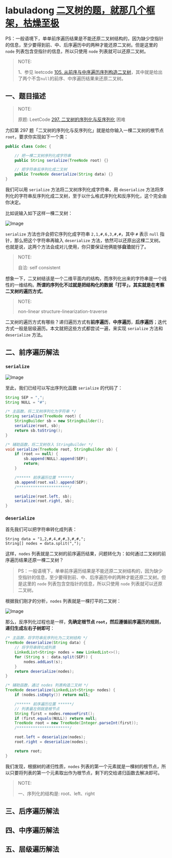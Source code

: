 # labuladong [二叉树的题，就那几个框架，枯燥至极](https://mp.weixin.qq.com/s/DVX2A1ha4xSecEXLxW_UsA)

PS：一般语境下，单单前序遍历结果是不能还原二叉树结构的，因为缺少空指针的信息，至少要得到前、中、后序遍历中的两种才能还原二叉树。但是这里的 `node` 列表包含空指针的信息，所以只使用 `node` 列表就可以还原二叉树。

> NOTE: 
>
> 1、参见 leetcode [105. 从前序与中序遍历序列构造二叉树](https://leetcode-cn.com/problems/construct-binary-tree-from-preorder-and-inorder-traversal/)，其中就是给出了两个不含`null`的前序、中序遍历结果来还原二叉树。

## 一、题目描述

> NOTE: 
>
> 原题: LeetCode [297. 二叉树的序列化与反序列化](https://leetcode-cn.com/problems/serialize-and-deserialize-binary-tree/) 困难

力扣第 297 题「二叉树的序列化与反序列化」就是给你输入一棵二叉树的根节点 `root`，要求你实现如下一个类：

```java
public class Codec {

    // 把一棵二叉树序列化成字符串
    public String serialize(TreeNode root) {}

    // 把字符串反序列化成二叉树
    public TreeNode deserialize(String data) {}
}
```

我们可以用 `serialize` 方法将二叉树序列化成字符串，用 `deserialize` 方法将序列化的字符串反序列化成二叉树，至于以什么格式序列化和反序列化，这个完全由你决定。

比如说输入如下这样一棵二叉树：

![Image](https://mmbiz.qpic.cn/sz_mmbiz_jpg/gibkIz0MVqdFJlkkg2icueWtNAuPtHuQ6vLdoBcvnXxzRTJA6LkNJJwpCD76DiaBUKuZZeAIpDDcevM7DqeJa7ia0g/640?wx_fmt=jpeg&tp=webp&wxfrom=5&wx_lazy=1&wx_co=1)

`serialize` 方法也许会把它序列化成字符串 `2,1,#,6,3,#,#`，其中 `#` 表示 `null` 指针，那么把这个字符串再输入 `deserialize` 方法，依然可以还原出这棵二叉树。也就是说，这两个方法会成对儿使用，你只要保证他俩能够**自洽**就行了。

> NOTE: 
>
> 自洽: self consistent

想象一下，二叉树结该是一个二维平面内的结构，而序列化出来的字符串是一个线性的一维结构。**所谓的序列化不过就是把结构化的数据「打平」，其实就是在考察二叉树的遍历方式**。

> NOTE: 
>
> non-linear structure-linearization-traverse

二叉树的遍历方式有哪些？递归遍历方式有**前序遍历**，**中序遍历**，**后序遍历**；迭代方式一般是层级遍历。本文就把这些方式都尝试一遍，来实现 `serialize` 方法和 `deserialize` 方法。

## 二、前序遍历解法

### `serialize`

![Image](https://mmbiz.qpic.cn/sz_mmbiz_jpg/gibkIz0MVqdFJlkkg2icueWtNAuPtHuQ6vmOfpGWptTgHonJR8qH2TdSltf8jQ5mNMkQxm7gxicib8a9HBIibEibicL2Q/640?wx_fmt=jpeg&tp=webp&wxfrom=5&wx_lazy=1&wx_co=1)

至此，我们已经可以写出序列化函数 `serialize` 的代码了：

```Java
String SEP = ",";
String NULL = "#";

/* 主函数，将二叉树序列化为字符串 */
String serialize(TreeNode root) {
    StringBuilder sb = new StringBuilder();
    serialize(root, sb);
    return sb.toString();
}

/* 辅助函数，将二叉树存入 StringBuilder */
void serialize(TreeNode root, StringBuilder sb) {
    if (root == null) {
        sb.append(NULL).append(SEP);
        return;
    }

    /****** 前序遍历位置 ******/
    sb.append(root.val).append(SEP);
    /***********************/

    serialize(root.left, sb);
    serialize(root.right, sb);
}
```

### `deserialize` 

首先我们可以把字符串转化成列表：

```
String data = "1,2,#,4,#,#,3,#,#,";
String[] nodes = data.split(",");
```

这样，`nodes` 列表就是二叉树的前序遍历结果，问题转化为：如何通过二叉树的前序遍历结果还原一棵二叉树？

> PS：一般语境下，单单前序遍历结果是不能还原二叉树结构的，因为缺少空指针的信息，至少要得到前、中、后序遍历中的两种才能还原二叉树。但是这里的 `node` 列表包含空指针的信息，所以只使用 `node` 列表就可以还原二叉树。

根据我们刚才的分析，`nodes` 列表就是一棵打平的二叉树：

![Image](https://mmbiz.qpic.cn/sz_mmbiz_jpg/gibkIz0MVqdFJlkkg2icueWtNAuPtHuQ6vmOfpGWptTgHonJR8qH2TdSltf8jQ5mNMkQxm7gxicib8a9HBIibEibicL2Q/640?wx_fmt=jpeg&tp=webp&wxfrom=5&wx_lazy=1&wx_co=1)

那么，反序列化过程也是一样，**先确定根节点 `root`，然后遵循前序遍历的规则，递归生成左右子树即可**：

```java
/* 主函数，将字符串反序列化为二叉树结构 */
TreeNode deserialize(String data) {
    // 将字符串转化成列表
    LinkedList<String> nodes = new LinkedList<>();
    for (String s : data.split(SEP)) {
        nodes.addLast(s);
    }
    return deserialize(nodes);
}

/* 辅助函数，通过 nodes 列表构造二叉树 */
TreeNode deserialize(LinkedList<String> nodes) {
    if (nodes.isEmpty()) return null;

    /****** 前序遍历位置 ******/
    // 列表最左侧就是根节点
    String first = nodes.removeFirst();
    if (first.equals(NULL)) return null;
    TreeNode root = new TreeNode(Integer.parseInt(first));
    /***********************/

    root.left = deserialize(nodes);
    root.right = deserialize(nodes);

    return root;
}
```

我们发现，根据树的递归性质，`nodes` 列表的第一个元素就是一棵树的根节点，所以只要将列表的第一个元素取出作为根节点，剩下的交给递归函数去解决即可。

> NOTE: 
>
> 一、序列化的结构是: root、left、right

## 三、后序遍历解法

## 四、中序遍历解法

## 五、层级遍历解法

